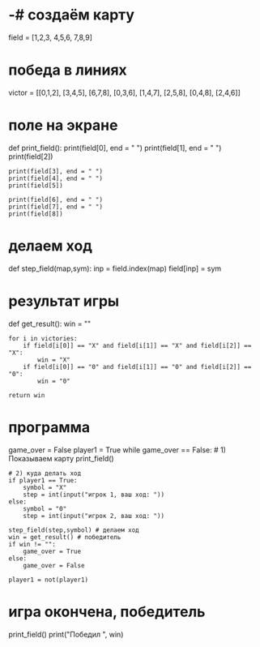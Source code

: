 # -# создаём карту
field = [1,2,3,
        4,5,6,
        7,8,9]
# победа в линиях
victor = [[0,1,2],
          [3,4,5],
          [6,7,8],
          [0,3,6],
          [1,4,7],
          [2,5,8],
          [0,4,8],
          [2,4,6]]
# поле на экране
def print_field():
    print(field[0], end = " ")
    print(field[1], end = " ")
    print(field[2])

    print(field[3], end = " ")
    print(field[4], end = " ")
    print(field[5])

    print(field[6], end = " ")
    print(field[7], end = " ")
    print(field[8])

# делаем ход
def step_field(map,sym):
    inp = field.index(map)
    field[inp] = sym
# результат игры
def get_result():
    win = ""

    for i in victories:
        if field[i[0]] == "X" and field[i[1]] == "X" and field[i[2]] == "X":
            win = "X"
        if field[i[0]] == "0" and field[i[1]] == "0" and field[i[2]] == "0":
            win = "0"

    return win

# программа
game_over = False
player1 = True
while game_over == False:
    # 1) Показываем карту
    print_field()

    # 2) куда делать ход
    if player1 == True:
        symbol = "X"
        step = int(input("игрок 1, ваш ход: "))
    else:
        symbol = "0"
        step = int(input("игрок 2, ваш ход: "))

    step_field(step,symbol) # делаем ход 
    win = get_result() # победитель
    if win != "":
        game_over = True
    else:
        game_over = False

    player1 = not(player1)
# игра окончена, победитель
print_field()
print("Победил ", win)
